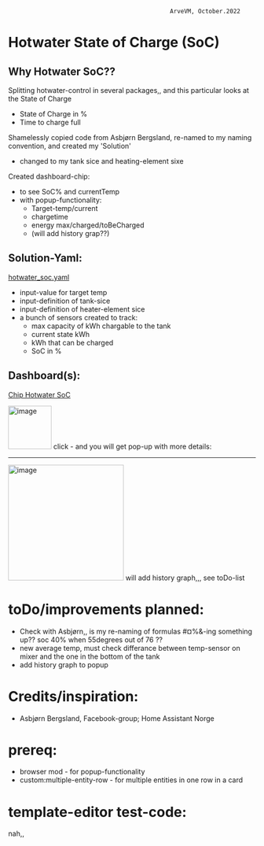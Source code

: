                                                   ArveVM, October.2022
# Hotwater State of Charge (SoC)


## Why Hotwater SoC??  
Splitting hotwater-control in several packages,, and this particular looks at the State of Charge
- State of Charge in %
- Time to charge full


Shamelessly copied code from Asbjørn Bergsland, re-named to my naming convention, and created my 'Solution'
- changed to my tank sice and heating-element sixe

Created dashboard-chip:
- to see SoC% and currentTemp
- with popup-functionality:
  - Target-temp/current
  - chargetime
  - energy max/charged/toBeCharged
  - (will add history grap??)


## Solution-Yaml:
[hotwater_soc.yaml](hotwater_soc.yaml)
- input-value for target temp
- input-definition of tank-sice
- input-definition of heater-element sice
- a bunch of sensors created to track: 
  - max capacity of kWh chargable to the tank
  - current state kWh
  - kWh that can be charged
  - SoC in %






## Dashboard(s):
[Chip Hotwater SoC](https://github.com/ArveVM/HomeAssistantConfig4/blob/master/avm_yaml/dashboard/cards/chip_hotwater_soc.yaml)

<img width="88" alt="image" src="https://user-images.githubusercontent.com/96014323/193773226-887a50c5-87e2-4641-93d8-b29f8be2b8e9.png">
click - and you will get pop-up with more details:

---
<img width="235" alt="image" src="https://user-images.githubusercontent.com/96014323/193773471-53f1f846-4f87-4724-b5fe-627840d78eca.png">
will add history graph,,, see toDo-list

# toDo/improvements planned:
- Check with Asbjørn,, is my re-naming of formulas #¤%&-ing something up??   soc 40% when 55degrees out of 76 ??
- new average temp, must check differance between temp-sensor on mixer and the one in the bottom of the tank
- add history graph to popup


# Credits/inspiration:
- Asbjørn Bergsland, Facebook-group; Home Assistant Norge
 

# prereq:
- browser mod - for popup-functionality
- custom:multiple-entity-row - for multiple entities in one row in a card

# template-editor test-code:
nah,,


